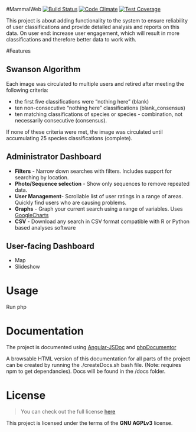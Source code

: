 #MammalWeb [![Build Status](https://travis-ci.org/durhamteam7/GP.svg?branch=master)](https://travis-ci.org/durhamteam7/GP) [![Code Climate](https://codeclimate.com/github/durhamteam7/GP/badges/gpa.svg)](https://codeclimate.com/github/durhamteam7/GP) [![Test Coverage](https://codeclimate.com/github/durhamteam7/GP/badges/coverage.svg)](https://codeclimate.com/github/durhamteam7/GP/coverage)

This project is about adding functionality to the system to ensure reliability of user classifications and provide detailed analysis and reports on this data. On user end: increase user engagement, which will result in more classifications and therefore better data to work with.

#Features
## Swanson Algorithm
Each image was circulated to multiple users and retired after meeting the following criteria:

 - the first five classifications were “nothing here” (blank)
 - ten non-consecutive “nothing here” classifications (blank_consensus)
 - ten matching classifications of species or species - combination, not necessarily consecutive (consensus). 
 
If none of these criteria were  met, the image was circulated until accumulating 25 species classifications (complete).

## Administrator Dashboard
- **Filters** - Narrow down searches with filters. Includes support for searching by location.
- **Photo/Sequence selection** - Show only sequences to remove repeated data.
- **User Management**- Scrollable list of user ratings in a range of areas. Quickly find users who are causing problems.
- **Graphs** - Graph your current search using a range of variables. Uses [GoogleCharts](https://developers.google.com/chart/)
- **CSV** - Download any search in CSV format compatible with R or Python based analyses software

## User-facing Dashboard
- Map
- Slideshow

# Usage
Run php

# Documentation
The project is documented using [Angular-JSDoc](https://github.com/allenhwkim/angular-jsdoc) and [phpDocumentor](https://www.phpdoc.org/)

A browsable HTML version of this documentation for all parts of the project can be created by running the ./createDocs.sh bash file. (Note: requires npm to get dependancies). Docs will be found in the /docs folder.

# License
>You can check out the full license [here](http://www.gnu.org/licenses/agpl-3.0.en.html)

This project is licensed under the terms of the **GNU AGPLv3** license.
